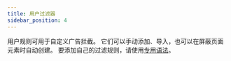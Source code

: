 ```yaml
---
title: 用户过滤器
sidebar_position: 4
---
```


用户规则可用于自定义广告拦截。 它们可以手动添加、导入，也可以在屏蔽页面元素时自动创建。 要添加自己的过滤规则，请使用[专用语法](/general/ad-filtering/create-own-filters)。
